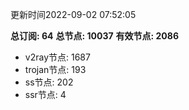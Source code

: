 更新时间2022-09-02 07:52:05

**总订阅: 64**
**总节点: 10037**
**有效节点: 2086**
- v2ray节点: 1687
- trojan节点: 193
- ss节点: 202
- ssr节点: 4
